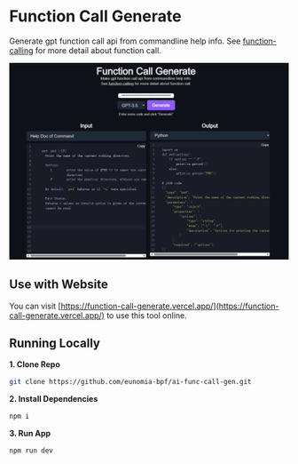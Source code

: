 # Function Call Generate

Generate gpt function call api from commandline help info. See [function-calling](https://platform.openai.com/docs/guides/gpt/function-calling) for more detail about function call.

![Function Call Generate](./public/screenshot.png)

## Use with Website

You can visit [https://function-call-generate.vercel.app/](https://function-call-generate.vercel.app/) to use this tool online.


## Running Locally

**1. Clone Repo**

```bash
git clone https://github.com/eunomia-bpf/ai-func-call-gen.git
```

**2. Install Dependencies**

```bash
npm i
```

**3. Run App**

```bash
npm run dev
```
